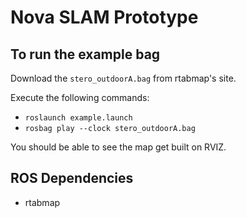 # Nova SLAM Prototype

## To run the example bag
Download the `stero_outdoorA.bag` from rtabmap's site.

Execute the following commands:
* `roslaunch example.launch`
* `rosbag play --clock stero_outdoorA.bag`

You should be able to see the map get built on RVIZ.

## ROS Dependencies
* rtabmap


